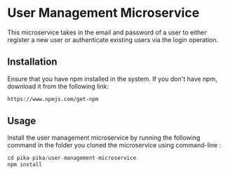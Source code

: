 # User Management Microservice

This microservice takes in the email and password of a user to either register a new user or authenticate existing users via the login operation.

## Installation

Ensure that you have npm installed in the system. If you don't have npm, download it from the following link:

```bash
https://www.npmjs.com/get-npm
```

## Usage

Install the user management microservice by running the following command in the folder you cloned the microservice using command-line : 

```python
cd pika-pika/user-management-microservice
npm install
```

